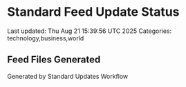 # Standard Feed Update Status
Last updated: Thu Aug 21 15:39:56 UTC 2025
Categories: technology,business,world

## Feed Files Generated

Generated by Standard Updates Workflow

